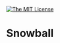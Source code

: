 [![The MIT License](https://img.shields.io/badge/license-MIT-orange.svg?style=flat-square)](http://opensource.org/licenses/MIT)

# Snowball
